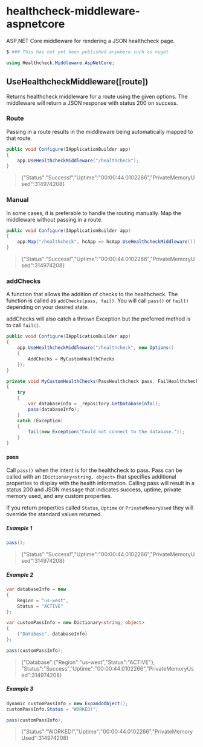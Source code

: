 # healthcheck-middleware-aspnetcore

ASP.NET Core middleware for rendering a JSON healthcheck page. 

```bash
$ ### This has not yet been published anywhere such as nuget
```
```cs
using Healthcheck.Middleware.AspNetCore;
```
## UseHealthcheckMiddleware([route])
Returns healthcheck middleware for a route using the given options. The middleware will return a JSON response with status 200 on success.

### Route
Passing in a route results in the middleware being automatically mapped to that route.

```cs
public void Configure(IApplicationBuilder app)
{
    app.UseHealthcheckMiddleware("/healthcheck");
}
```
> {"Status":"Success!","Uptime":"00:00:44.0102266","PrivateMemoryUsed":314974208}

### Manual
In some cases, it is preferable to handle the routing manually. Map the middleware without passing in a route.

```cs
public void Configure(IApplicationBuilder app)
{
    app.Map("/healthcheck", hcApp => hcApp.UseHealthcheckMiddleware());
}
```
> {"Status":"Success!","Uptime":"00:00:44.0102266","PrivateMemoryUsed":314974208}

### addChecks
A function that allows the addition of checks to the healthcheck. The function is called as `addChecks(pass, fail)`. You will call `pass()` or `fail()` depending on your desired state.

addChecks will also catch a thrown Exception but the preferred method is to call `fail()`.

```cs
public void Configure(IApplicationBuilder app)
{
    app.UseHealthcheckMiddleware("/healthcheck", new Options()
    {
        AddChecks = MyCustomHealthChecks
    });
}

private void MyCustomHealthChecks(PassHealthcheck pass, FailHealthcheck fail)
{
    try
    {
        var databaseInfo = _repository.GetDatabaseInfo();
        pass(databaseInfo);
    }
    catch (Exception)
    {
        fail(new Exception("Could not connect to the database."));
    }
}
```

#### pass
Call `pass()` when the intent is for the healthcheck to pass. Pass can be called with an `IDictionary<string, object>` that specifies additional properties to display with the health information. Calling pass will result in a status 200 and JSON message that indicates success, uptime, private memory used, and any custom properties.

If you return properties called `Status`, `Uptime` or `PrivateMemoryUsed` they will override the standard values returned.

##### Example 1
```cs
pass();
```
> {"Status":"Success!","Uptime":"00:00:44.0102266","PrivateMemoryUsed":314974208}

##### Example 2
```cs
var databaseInfo = new
{
    Region = "us-west",
    Status = "ACTIVE"
};

var customPassInfo = new Dictionary<string, object>
{
    {"Database", databaseInfo}
};

pass(customPassInfo);
```
> {"Database":{"Region":"us-west","Status":"ACTIVE"}, "Status":"Success","Uptime":"00:00:44.0102266","PrivateMemoryUsed":314974208}

##### Example 3
```cs
dynamic customPassInfo = new ExpandoObject();
customPassInfo.Status = "WORKED!";

pass(customPassInfo);
```
> {"Status":"WORKED!","Uptime":"00:00:44.0102266","PrivateMemoryUsed":314974208}